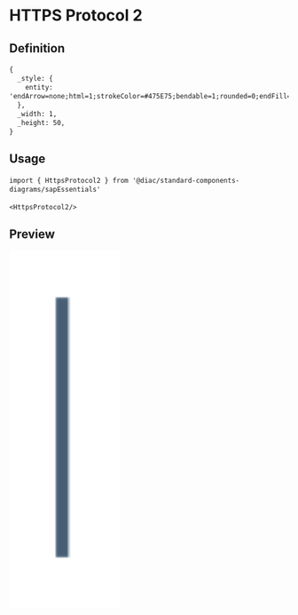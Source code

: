 # HTTPS Protocol 2

## Definition

```
{
  _style: { 
    entity: 'endArrow=none;html=1;strokeColor=#475E75;bendable=1;rounded=0;endFill=0;endSize=4;strokeWidth=1.5;startSize=4;startArrow=none;startFill=0;entryX=0;entryY=0.5;entryDx=0;entryDy=0;exitX=0.472;exitY=-0.059;exitDx=0;exitDy=0;exitPerimeter=0;elbow=vertical;edgeStyle=orthogonalEdgeStyle;',
  },
  _width: 1,
  _height: 50,
}
```

## Usage

```
import { HttpsProtocol2 } from '@diac/standard-components-diagrams/sapEssentials'

<HttpsProtocol2/>
```

## Preview

<img src="./https-protocol-2.png" width="200"/>
